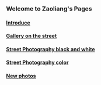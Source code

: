 ### Welcome to Zaoliang's Pages

#### [Introduce](introduce.md)

#### [Gallery on the street](fotoausstellung.md)

#### [Street Photography black and white](street-photography-bw.md)

#### [Street Photography color](street-photography-color.md)

#### [New photos](new-photos.md)
